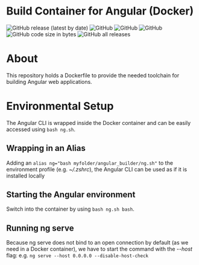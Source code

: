 # Build Container for Angular (Docker)

![GitHub release (latest by date)](https://img.shields.io/github/v/release/alexanderwolz/angular-docker)
![GitHub](https://img.shields.io/badge/angular-15-orange)
![GitHub](https://img.shields.io/badge/docker-23.0.1-orange)
![GitHub](https://img.shields.io/github/license/alexanderwolz/angular-docker)
![GitHub code size in bytes](https://img.shields.io/github/languages/code-size/alexanderwolz/angular-docker)
![GitHub all releases](https://img.shields.io/github/downloads/alexanderwolz/angular-docker/total?color=informational)

# About
This repository holds a Dockerfile to provide the needed toolchain for building Angular web applications.

# Environmental Setup
The Angular CLI is wrapped inside the Docker container and can be easily accessed using ```bash ng.sh```.

## Wrapping in an Alias
Adding an ```alias ng="bash myfolder/angular_builder/ng.sh"``` to the environment profile (e.g. *~/.zshrc*), the Angular CLI can be used as if it is installed locally

## Starting the Angular environment
Switch into the container by using ```bash ng.sh bash```.

## Running ng serve
Because ng serve does not bind to an open connection by default (as we need in a Docker container), we have to start the command with the *--host* flag: e.g. ```ng serve --host 0.0.0.0 --disable-host-check```
